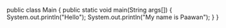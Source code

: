 public class Main
{
    public static void main(String args[])
    {
       System.out.println("Hello");
       System.out.println("My name is Paawan");
    }
    }
       
